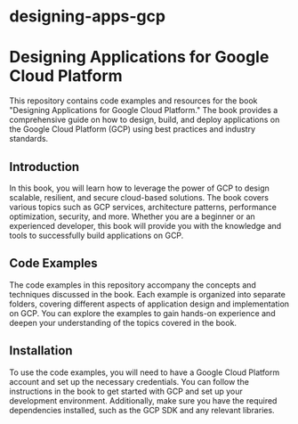 # designing-apps-gcp

# Designing Applications for Google Cloud Platform

This repository contains code examples and resources for the book "Designing Applications for Google Cloud Platform." The book provides a comprehensive guide on how to design, build, and deploy applications on the Google Cloud Platform (GCP) using best practices and industry standards.

## Introduction

In this book, you will learn how to leverage the power of GCP to design scalable, resilient, and secure cloud-based solutions. The book covers various topics such as GCP services, architecture patterns, performance optimization, security, and more. Whether you are a beginner or an experienced developer, this book will provide you with the knowledge and tools to successfully build applications on GCP.

## Code Examples

The code examples in this repository accompany the concepts and techniques discussed in the book. Each example is organized into separate folders, covering different aspects of application design and implementation on GCP. You can explore the examples to gain hands-on experience and deepen your understanding of the topics covered in the book.

## Installation

To use the code examples, you will need to have a Google Cloud Platform account and set up the necessary credentials. You can follow the instructions in the book to get started with GCP and set up your development environment. Additionally, make sure you have the required dependencies installed, such as the GCP SDK and any relevant libraries.

